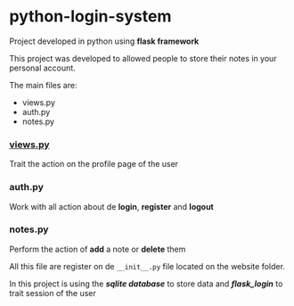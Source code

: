 # python-login-system
Project developed in python using **flask framework**

This project was developed to allowed people to store their notes in your personal account.

The main files are:
* views.py
* auth.py
* notes.py

### [views.py](https://github.com/OldemarJesus/python-login-system/blob/main/website/views.py)
Trait the action on the profile page of the user

### auth.py
Work with all action about de **login**, **register** and **logout**

### notes.py
Perform the action of **add** a note or **delete** them

All this file are register on de `` __init__.py `` file located on the website folder.

In this project is using the ***sqlite database*** to store data and ***flask_login*** to trait session of the user
